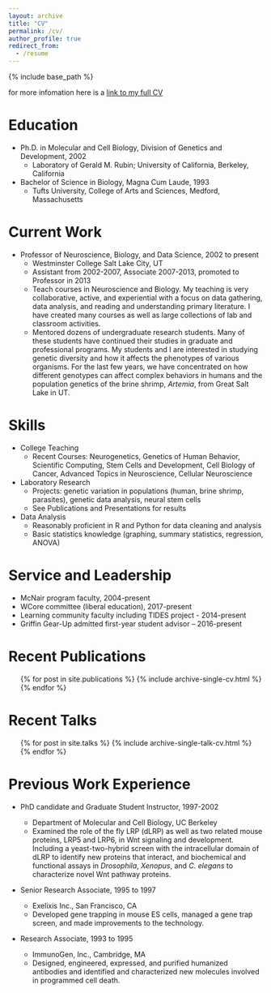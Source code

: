 ```yaml
---
layout: archive
title: "CV"
permalink: /cv/
author_profile: true
redirect_from:
  - /resume
---
```


{% include base_path %}

for more infomation here is a [link to my full CV](https://github.com/nerdcommander/cv-materials/raw/master/avery_CV_F2017.pdf)  

Education
======
* Ph.D. in Molecular and Cell Biology, Division of Genetics and Development, 2002
  * Laboratory of Gerald M. Rubin; University of California, Berkeley, California
* Bachelor of Science in Biology, Magna Cum Laude, 1993
  * Tufts University, College of Arts and Sciences, Medford, Massachusetts

Current Work
======
* Professor of Neuroscience, Biology, and Data Science, 2002 to present
  * Westminster College Salt Lake City, UT
  * Assistant from 2002-2007, Associate 2007-2013, promoted to Professor in 2013
  * Teach courses in Neuroscience and Biology. My teaching is very collaborative, active, and experiential with a focus on data gathering, data analysis, and reading and understanding primary literature. I have created many courses as well as large collections of lab and classroom activities.
  * Mentored dozens of undergraduate research students. Many of these students have continued their studies in graduate and professional programs. My students and I are interested in studying genetic diversity and how it affects the phenotypes of various organisms. For the last few years, we have concentrated on how different genotypes can affect complex behaviors in humans
and the population genetics of the brine shrimp, *Artemia*, from Great Salt Lake in UT.

  
Skills
======
* College Teaching
  * Recent Courses: Neurogenetics, Genetics of Human Behavior, Scientific Computing, Stem Cells and Development, Cell Biology of Cancer, Advanced Topics in Neuroscience, Cellular Neuroscience
* Laboratory Research
  * Projects: genetic variation in populations (human, brine shrimp, parasites), genetic data analysis, neural stem cells
  * See Publications and Presentations for results
* Data Analysis
  * Reasonably proficient in R and Python for data cleaning and analysis
  * Basic statistics knowledge (graphing, summary statistics, regression, ANOVA)  

Service and Leadership
======
* McNair program faculty, 2004-present
* WCore committee (liberal education), 2017-present
* Learning community faculty including TIDES project - 2014-present
* Griffin Gear-Up admitted first-year student advisor – 2016-present

Recent Publications
======
  <ul>{% for post in site.publications %}
    {% include archive-single-cv.html %}
  {% endfor %}</ul>
  
Recent Talks
======
  <ul>{% for post in site.talks %}
    {% include archive-single-talk-cv.html %}
  {% endfor %}</ul>

Previous Work Experience
======
* PhD candidate and Graduate Student Instructor, 1997-2002
  * Department of Molecular and Cell Biology, UC Berkeley
  * Examined the role of the fly LRP (dLRP) as well as two related mouse proteins, LRP5 and LRP6, in Wnt signaling and development. Including a yeast-two-hybrid screen with the intracellular domain of dLRP to identify new proteins that interact, and biochemical and functional assays in *Drosophila*, *Xenopus*, and *C. elegans* to characterize novel Wnt pathway proteins.
  
* Senior Research Associate, 1995 to 1997
  * Exelixis Inc., San Francisco, CA 
  * Developed gene trapping in mouse ES cells, managed a gene trap screen, and made improvements to the technology.
  
* Research Associate, 1993 to 1995
  * ImmunoGen, Inc., Cambridge, MA
  * Designed, engineered, expressed, and purified humanized antibodies and identified and characterized new molecules involved in programmed cell death.
